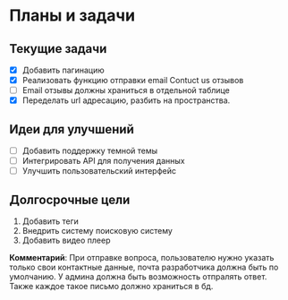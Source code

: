 # Планы и задачи

## Текущие задачи
- [x] Добавить пагинацию
- [x] Реализовать функцию отправки email Contuct us отзывов
- [ ] Email отзывы должны храниться в отдельной таблице
- [x] Переделать url адресацию, разбить на пространства.

## Идеи для улучшений
- [ ] Добавить поддержку темной темы
- [ ] Интегрировать API для получения данных
- [ ] Улучшить пользовательский интерфейс

## Долгосрочные цели
1. Добавить теги
2. Внедрить систему поисковую систему
3. Добавить видео плеер

**Комментарий**: При отправке вопроса, пользователю нужно указать только свои контактные данные,
почта разработчика должна быть по умолчанию. У админа должна быть возможность отпралять ответ.
Также каждое такое письмо должно храниться в бд.
